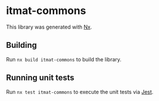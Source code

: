 # itmat-commons

This library was generated with [Nx](https://nx.dev).



## Building

Run `nx build itmat-commons` to build the library.





## Running unit tests

Run `nx test itmat-commons` to execute the unit tests via [Jest](https://jestjs.io).


